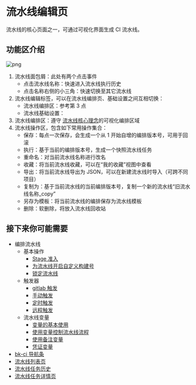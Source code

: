 # 流水线编辑页

流水线的核心页面之一，可通过可视化界面生成 CI 流水线。

## 功能区介绍

![png](../../assets/service_pipeline_edit.png)

1. 流水线面包屑：此处有两个点击事件
   - 点击流水线名称：快速进入流水线执行历史
   - 点击名称右侧的小三角：快速切换至其它流水线
2. 流水线编辑标签，可以在流水线编排页、基础设置之间互相切换：
   - 流水线编排区：参考第 3 点
   - 流水线基础设置：
3. 流水线编排区：遵守 [流水线核心理念](../../Concepts/Learn-pipeline-in-5min.md)的可视化编排区域
4. 流水线操作区，包含如下常用操作集合：
   - 保存：每点一次保存，会生成一个从 1 开始自增的编排版本号，可用于回滚
   - 执行：基于当前的编排版本号，生成一个快照流水线任务
   - 重命名：对当前流水线名称进行改名
   - 收藏：将当前流水线收藏，可以在“我的收藏”视图中查看
   - 导出：将当前流水线导出为 JSON，可以在新建流水线时导入（可跨不同项目）
   - 复制为：基于当前流水线的当前编排版本号，复制一个新的流水线“旧流水线名称_copy”
   - 另存为模板：将当前流水线的编排保存为流水线模板
   - 删除：软删除，将放入流水线回收站

## 接下来你可能需要

* 编排流水线
   * 基本操作
      * [Stage 准入](pipeline-edit-guide/gui.md)
      * [为流水线开启自定义构建号](pipeline-edit-guide/alias-buildno.md)
      * [锁定流水线](pipeline-edit-guide/disable-pipeline.md)
   * 触发器
      * [gitlab 触发](pipeline-triggers/pipeline-trigger-gitlab.md)
      * [手动触发](pipeline-triggers/pipeline-trigger-manual.md)
      * [定时触发](pipeline-triggers/pipeline-trigger-timer.md)
      * [远程触发](/pipeline-triggers/pipeline-trigger-remote.md)
   * 流水线变量
      * [变量的基本使用](pipeline-variables/pipeline-variables-shell-batch.md)
      * [使用变量控制流水线流程](pipeline-variables/pipeline-variables-flow-control.md)
      * [使用备注变量](pipeline-variables/pipeline-variables-remark.md)
      * [凭证变量](pipeline-variables/pipeline-variables-ticket.md)
* [bk-ci 导航条](../Console.md)
* [流水线列表页](pipeline-list.md)
* [流水线任务历史](pipeline-history.md)
* [流水线任务详情页](pipeline-detail.md)
